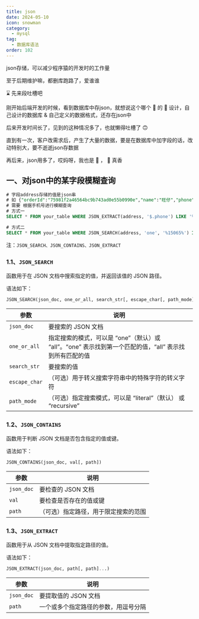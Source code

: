 ```yaml
---
title: json
date: 2024-05-10
icon: snowman
category:
  - mysql
tag:
  - 数据库语法
order: 102
---
```


json存储，可以减少程序猿的开发时的工作量

至于后期维护嘛，都删库跑路了，爱谁谁

<!-- more -->

:hourglass: 先来段吐槽吧

刚开始后端开发的时候，看到数据库中存json，就想说这个哪个 :pig: 的 :shit: 设计，自己设计的数据库 & 自己定义的数据格式，还存在json中

后来开发时间长了，见到的这种情况多了，也就懒得吐槽了 :upside_down_face:

直到有一次，客户改需求后，产生了大量的数据，要是在数据库中加字段的话，改动特别大，要不逝逝json存数据

再后来，json用多了，哎妈呀，我也是 :pig: ， :shit: 真香

## 一、对json中的某字段模糊查询

```sql
# 字段address存储的值是json串
# 如 {"orderId":"75981f2a46564bc9b743ad0e55b0990e","name":"旺仔","phone":"13295488888","area":"北京市/北京市/东城区","address":"11"}
# 需要 根据手机号进行模糊查询
# 方式一
SELECT * FROM your_table WHERE JSON_EXTRACT(address, '$.phone') LIKE '%15065%';

# 方式二
SELECT * FROM your_table WHERE JSON_SEARCH(address, 'one', '%15065%') IS NOT NULL;
```

注：`JSON_SEARCH、JSON_CONTAINS、JSON_EXTRACT`


### 1.1、`JSON_SEARCH`
函数用于在 JSON 文档中搜索指定的值，并返回该值的 JSON 路径。

语法如下：

```sql
JSON_SEARCH(json_doc, one_or_all, search_str[, escape_char[, path_mode]])
```
参数 | 说明
-- | --
`json_doc` |要搜索的 JSON 文档
`one_or_all` |指定搜索的模式，可以是 “one”（默认）或 “all”。“one” 表示找到第一个匹配的值，“all” 表示找到所有匹配的值
`search_str` |要搜索的值
`escape_char` |（可选）用于转义搜索字符串中的特殊字符的转义字符
`path_mode` |（可选）指定搜索模式，可以是 “literal”（默认） 或 “recursive”

### 1.2、`JSON_CONTAINS` 

函数用于判断 JSON 文档是否包含指定的值或键。

语法如下：

```sql
JSON_CONTAINS(json_doc, val[, path])
```

参数 | 说明
-- | --
`json_doc`| 要检查的 JSON 文档
`val`| 要检查是否存在的值或键
`path`| （可选）指定路径，用于限定搜索的范围

### 1.3、`JSON_EXTRACT`

函数用于从 JSON 文档中提取指定路径的值。

语法如下：

```sql
JSON_EXTRACT(json_doc, path[, path]...)
```

参数 | 说明
-- | --
`json_doc` | 要提取值的 JSON 文档
`path` | 一个或多个指定路径的参数，用逗号分隔

